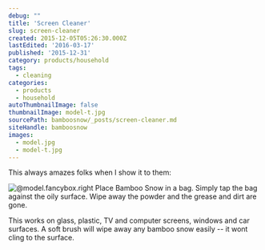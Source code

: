 ```yaml
---
debug: ""
title: 'Screen Cleaner'
slug: screen-cleaner
created: 2015-12-05T05:26:30.000Z
lastEdited: '2016-03-17'
published: '2015-12-31'
category: products/household
tags:
  - cleaning
categories:
  - products
  - household
autoThumbnailImage: false
thumbnailImage: model-t.jpg
sourcePath: bamboosnow/_posts/screen-cleaner.md
siteHandle: bamboosnow
images:
  - model.jpg
  - model-t.jpg
---
```

This always amazes folks when I show it to them:
<!-- more -->
![@model.fancybox.right](@pathToMe/model.jpg "Bamboo Snow Cleans windows" )
Place Bamboo Snow in a bag.  Simply tap the bag against the oily surface.  Wipe away the powder and the grease and dirt are gone.

This works on glass, plastic, TV and computer screens, windows and car surfaces.  A soft brush will wipe away any bamboo snow easily -- it wont cling to the surface.
